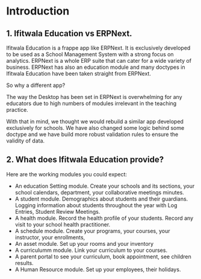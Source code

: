 <!-- add-breadcrumbs -->
# Introduction

## 1. Ifitwala Education vs ERPNext.  

Ifitwala Education is a frappe app like ERPNext. It is exclusively developed to be used as a School Management System with a strong focus on analytics.  ERPNext is a whole ERP suite that can cater for a wide variety of business.  ERPNext has also an education module and many doctypes in Ifitwala Education have been taken straight from ERPNext.

<p> So why a different app? </p>

The way the Desktop has been set in ERPNext is overwhelming for any educators due to high numbers of modules irrelevant in the teaching practice.  

With that in mind, we thought we would rebuild a similar app developed exclusively for schools.  We have also changed some logic behind some doctype and we have build more robust validation rules to ensure the validity of data.

## 2.  What does Ifitwala Education provide?

Here are the working modules you could expect:

* An education Setting module.  Create your schools and its sections, your school calendars, department, your collaborative meetings minutes.  
* A student module.  Demographics about students and their guardians. Logging information about students throughout the year with Log Entries, Student Review Meetings.  
* A health module.  Record the health profile of your students.  Record any visit to your school health practitioner.
* A schedule module.  Create your programs, your courses, your instructor, your enrollments,
* An asset module.  Set up your rooms and your inventory
* A curriculumm module.  Link your curriculum to your courses.
* A parent portal to see your curriculum, book appointment, see children results.
* A Human Resource module.  Set up your employees, their holidays. 
